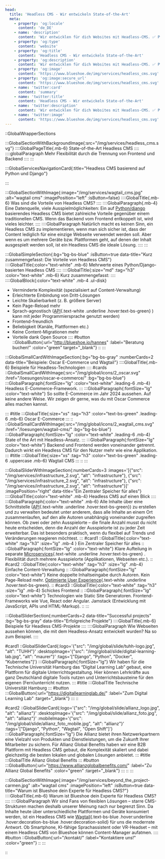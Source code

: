 ```yaml
---
head:
  title: 'Headless CMS - Wir entwickeln State-of-the-Art'
  meta:
    - property: 'og:locale'
      content: 'de_DE'
    - name: 'description'
      content: 'Wir entwicklen für dich Websites mit Headless-CMS. ✅ Pfeilschnell ✅ Robust ✅ Skalierbar ✅ Schnell erweiterbar. Jetzt mehr erfahren!'
    - property: 'og:type'
      content: 'website'
    - property: 'og:title'
      content: 'Headless CMS - Wir entwickeln State-of-the-Art'
    - property: 'og:description'
      content: 'Wir entwicklen für dich Websites mit Headless-CMS. ✅ Pfeilschnell ✅ Robust ✅ Skalierbar ✅ Schnell erweiterbar. Jetzt mehr erfahren!'
    - property: 'og:image'
      content: 'https://www.blueshoe.de/img/services/headless_cms.svg'
    - property: 'og:image:secure_url'
      content: 'https://www.blueshoe.de/img/services/headless_cms.svg'
    - name: 'twitter:card'
      content: 'summary'
    - name: 'twitter:title'
      content: 'Headless CMS - Wir entwickeln State-of-the-Art'
    - name: 'twitter:description'
      content: 'Wir entwicklen für dich Websites mit Headless-CMS. ✅ Pfeilschnell ✅ Robust ✅ Skalierbar ✅ Schnell erweiterbar. Jetzt mehr erfahren!'
    - name: 'twitter:image'
      content: 'https://www.blueshoe.de/img/services/headless_cms.svg'
---
```


::GlobalWrapperSections

:::GlobalSectionWithBackgroundImage{:src="/img/services/headless_cms.svg"}
::::GlobalPageTitle{.mb-6}
State-of-the-Art Headless CMS
::::
::::globalParagraph
Mehr Flexibilität durch die Trennung von Frontend und Backend
::::
:::

:::GlobalServicesNavigationCard{:title="Headless CMS basierend auf Python und Django"}

:::

:::GlobalSectionWithImage{:image="/img/services/wagtail_cms.jpg" :alt="wagtail cms" :imagePosition="left" :isButton=false}
::::GlobalTitle{.mb-6}
Was sind die Vorteile von Headless CMS?
::::
::::GlobalParagraph{.mb-4}
Eine Datenquelle, viele Ausspielmöglichkeiten: Ein auf [Python/django](/loesungen/python-django-agentur/) basierendes Headless CMS bietet zahlreiche Vorteile gegenüber einem traditionellen CMS. Wenn das Backend vom Frontend entkoppelt ist, wird vieles leichter.
::::
::::GlobalParagraph
Natürlich macht es keinen Sinn, ein Headless CMS zu implementieren, wenn man sich sicher ist, dass der Content lediglich für eine einzige Webseite verwendet werden soll. Aber wenn es um mehrere Geräte bzw. Plattformen geht, auf denen der Inhalt ausgespielt werden soll, ist ein Headless CMS die ideale Lösung.
::::
:::

:::GlobalSimpleSection{:bg="bg-bs-blue" :isButton=true data-title="Kurz zusammengefasst: Die Vorteile von Headless CMS"}
::::GlobalTitle{:color="text-white" .mb-6}
Mehrwerte eines Python/Django-basierten Headless CMS
::::
::::GlobalTitle{:size="md" :tag="h3" :color="text-white" .mb-6}
Kurz zusammengefasst:
::::
::::GlobalBlock{:color="text-white" .mb-4 .ul-disk}
- Verminderte Komplexität (spezialisiert auf Content-Verwaltung)
- Erleichterte Einbindung von Dritt-Lösungen
- Leichte Skalierbarkeit (z. B. größere Server)
- Kein Page-Reload mehr
- Sprach-agnostisch ([API](/loesungen/api-entwicklung/){.text-white .underline .hover:text-bs-green}
) kann mit jeder Programmiersprache genutzt werden)
- Frontend-freundlich
- Beliebigkeit (Kanäle, Plattformen etc.)
- Keine Content-Migrationen mehr
- Vorteile dank Open Source
::::
#button
::GlobalButton{:url="http://blueshoe.io/hannes" :label="Beratung buchen!" :color="green" target="_blank"}
::
:::

:::GlobalSmallCardWithImageSection{:bg="bg-bs-gray" :numberCards=2 data-title="Beispiele: Oscar E-Commerce und Wagtail"}
::::GlobalTitle{.mb-6}
Beispiele für Headless-Technologien
::::
#cards
::GlobalSmallCardWithImage{:src="/img/global/icons/2_oscar.svg" :href="/loesungen/oscar-e-commerce/" :bg="bg-bs-blue"}
:::GlobalParagraph{:fontSize="lg" :color="text-white" .leading-6 .mb-4}
Headless E-Commerce-Framework.
:::
:::GlobalParagraph{:fontSize="lg" :color="text-white"}
So sollte E-Commerce im Jahr 2024 aussehen. Auf keine andere Weise. Wir zeigen dir gerne, was du mit Oscar Commerce alles machen kannst.


:::
#title
:::GlobalTitle{:size="xs" :tag="h3" :color="text-bs-green" .leading-6 .mb-6}
Oscar E-Commerce
:::
::
::GlobalSmallCardWithImage{:src="/img/global/icons/2_wagtail_cms.svg" :href="/loesungen/wagtail-cms/" :bg="bg-bs-blue"}
:::GlobalParagraph{:fontSize="lg" :color="text-white" .leading-6 .mb-4}
State of the Art mit Headless-Ansatz.
:::
:::GlobalParagraph{:fontSize="lg" :color="text-white"}
Backend und Frontend werden voneinander getrennt. Dadurch wirkt ein Headless CMS für den Nutzer mehr wie eine Applikation.
:::
#title
:::GlobalTitle{:size="xs" :tag="h3" :color="text-bs-green" .leading-6 .uppercase .mb-6}
Wagtail CMS
:::
::
:::

:::GlobalSliderWithImageSection{:numberCards=3 :images='[{"src": "/img/services/infrastructure_2.svg", "alt": "infrastructure"}, {"src": "/img/services/infrastructure_2.svg", "alt": "infrastructure"}, {"src": "/img/services/infrastructure_2.svg", "alt": "infrastructure"}]' :imagePosition="right" data-title="Ein Zentraler Speicher für alles"}
::::GlobalTitle{:color="text-white" .mb-4}
Headless CMS auf einen Blick
::::
:::GlobalParagraph{:color="text-white" .mb-6}
Alle Inhalte über eine Schnittstelle ([API](/loesungen/api-entwicklung/){.text-white .underline .hover:text-bs-green}) zu erstellen und zu verwalten bedeutet unter anderem, dass alle Inhalte an einem Ort zusammenlaufen, auf den alle Autoren unabhängig voneinander zugreifen können. Ob zwei oder zehn Ausspielorte – die finale Anzahl musst du nicht heute entscheiden, denn die Anzahl der Ausspielorte ist zu jeder Zeit erweiterbar. Das ist besonders praktisch, wenn du flexibel auf Trends und Veränderungen reagieren möchtest.
:::
#card1
::GlobalTitle{:color="text-white" :tag="h3" :size="lg" .mb-4 }
Ein Zentraler Speicher für alles
::
::GlobalParagraph{:fontSize="lg" :color="text-white"}
Klare Aufteilung in separate [Microservices](/loesungen/microservice-architektur-beratung/){.text-white .underline .hover:text-bs-green}
. Flexibilität durch mehrere Ausspielorte (Applikationen, Webseiten etc.).
::
#card2
::GlobalTitle{:color="text-white" :tag="h3" :size="lg" .mb-4}
Einfache Content-Verwaltung
::
::GlobalParagraph{:fontSize="lg" :color="text-white"}
Keine doppelte Inhaltseingabe durch Autoren. Kein Page-Reload mehr. [Optimierte User Experience](/blog/wie-wichtig-ist-user-experience-ux-2019/){.text-white .underline  .hover:text-bs-green}.
::
#card3
::GlobalTitle{:color="text-white" :tag="h3" :size="lg" .mb-4}
Schickes Frontend
::
::GlobalParagraph{:fontSize="lg" :color="text-white"}
Technologien wie Static Site Generatoren. Frontend-Frameworks wie Vue, React oder Angular. Jamstack (Entwicklung mit JavaScript, APIs und HTML-Markup).
::
:::

:::GlobalSliderSection{:numberCards=2 data-title="Successful projects" :bg="bg-bs-gray" data-title="Erfolgreiche Projekte"}
::::GlobalTitle{.mb-6}
Beispiele für Headless CMS-Projekte
::::
::::GlobalParagraph
Wie Webseiten aussehen können, die mit dem Headless-Ansatz entwickelt wurden? Na so zum Beispiel.
::::

#card1
::GlobalSliderCard{:logo='{"src": "/img/global/slide/tuhh-logo.jpg", "alt": "TUHH"}' :desktopImage='{"src": "/img/global/slide/digital-learning-lab.jpg", "alt": "maurer"}' :tags='["Django", "Python", "Docker", "Kubernetes"]'}
:::GlobalParagraph{:fontSize="lg"}
Wir haben für die Technische Universität Hamburg das “Digital Learning Lab” gebaut, eine Plattform für digitale Unterrichtsgestaltung. Hier können Lehrkräfte aus ganz Deutschland digitale Tools nutzen und Unterrichtsbausteine für den eigenen (Fern)unterricht nutzen.
:::
#title
:::GlobalTitle
Technische Universität Hamburg
:::
#button
:::GlobalButton{:url="https://digitallearninglab.de/" :label="Zum Digital Learning Lab" :target="_blank"}
:::
::

#card2
::GlobalSliderCard{:logo='{"src": "/img/global/slide/allianz_logo.jpg", "alt": "allianz"}' :desktopImage='{"src": "/img/global/slide/allianz_foto.jpg", "alt": "allianz"}' :mobileImage='{"src": "/img/global/slide/allianz_foto_mobile.jpg", "alt": "allianz"}' :tags='["Django", "Python", "Wagtail", "Open Shift"]'}
:::GlobalParagraph{:fontSize="lg"}
Die Allianz bietet ihren Netzwerkpartnern eine Vielzahl von Produkten und Dienstleistungen, um die Zukunft Ihrer Mitarbeiter zu sichern. Für Allianz Global Benefits haben wir eine B2B Plattform mit Headless CMS gebaut, die Komplexität skaliert und dabei gleichzeitig die besten lokalen und globalen Lösungen anbietet.
:::
#title
:::GlobalTitle
Allianz Global Benefits
:::
#button
:::GlobalButton{:url="https://www.allianzglobalbenefits.com/" :label="Zu Allianz Global Benefits" :color="green" :target="_blank"}
:::
::
:::

:::GlobalSectionWithImage{:image="/img/services/beyond_the_project-carmen.jpg" :alt="wagtail cms" :imagePosition="left" :isButton=true data-title="Warum ist Blueshoe dein Experte für Headless CMS?"}
::::GlobalTitle{.mb-6}
Warum ist Blueshoe dein Experte für Headless CMS?
::::
::::GlobalParagraph
Wir sind Fans von flexiblen Lösungen – starre CMS-Strukturen machen deshalb unserer Meinung nach nur begrenzt Sinn. Da Inhalte heute über unterschiedliche Plattformen und Geräte konsumiert werden, ist ein Headless CMS wie [Wagtail](/loesungen/wagtail-cms/){.text-bs-blue .hover:underline .hover:decoration-bs-blue .hover:decoration-solid} für uns die modernste Antwort. Ob Smartphone, KI-fähige Sprachassistent oder VR-Headset – mit einem Headless CMS von Blueshoe können Content-Manager aufatmen.
::::
#button
::GlobalButton{:url="/kontakt/" :label="Kontaktiere uns!" :color="green"}
::
:::

::